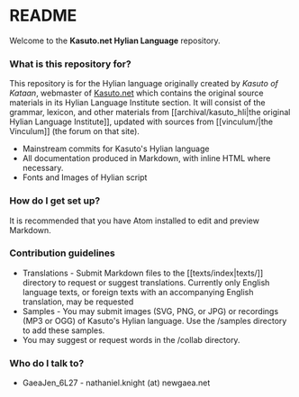 # README #

Welcome to the **Kasuto.net Hylian Language** repository.

### What is this repository for? ###

This repository is for the Hylian language originally created by _Kasuto of Kataan_, webmaster of [Kasuto.net](http://kasuto.net) which contains the original source materials in its Hylian Language Institute section. It will consist of the grammar, lexicon, and other materials from [[archival/kasuto_hli|the original Hylian Language Institute]], updated with sources from [[vinculum/|the Vinculum]] (the forum on that site).

* Mainstream commits for Kasuto's Hylian language
* All documentation produced in Markdown, with inline HTML where necessary.
* Fonts and Images of Hylian script

### How do I get set up? ###

It is recommended that you have Atom installed to edit and preview Markdown.

### Contribution guidelines ###

* Translations - Submit Markdown files to the [[texts/index|texts/]] directory to request or suggest translations. Currently only English language texts, or foreign texts with an accompanying English translation, may be requested
* Samples - You may submit images (SVG, PNG, or JPG) or recordings (MP3 or OGG) of Kasuto's Hylian language. Use the /samples directory to add these samples.
* You may suggest or request words in the /collab directory.

### Who do I talk to? ###

* GaeaJen_6L27 - nathaniel.knight (at) newgaea.net
